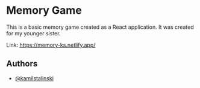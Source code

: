 
# Memory Game

This is a basic memory game created as a React application. It was created for my younger sister.

Link: https://memory-ks.netlify.app/


## Authors

- [@kamilstalinski](https://www.github.com/kamilstalinski)

